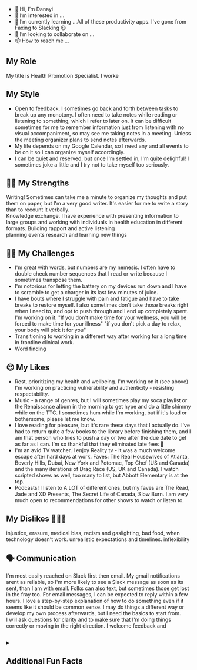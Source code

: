 

- 👋 Hi, I’m Danayi
- 👀 I’m interested in ...
- 🌱 I’m currently learning ...All of these productivity apps. I've gone from Faxing to Slacking :wink:	
- 💞️ I’m looking to collaborate on ...
- 📫 How to reach me ...

<!---
DeedotRose/DeedotRose is a ✨ special ✨ repository because its `README.md` (this file) appears on your GitHub profile.
You can click the Preview link to take a look at your changes.
--->
## My Role ##
My title is Health Promotion Specialist. I worke
## My Style ##
- Open to feedback. I sometimes go back and forth between tasks to break up any monotony.  I often need to take notes while reading or listening to something, which I refer to later on.  It can be difficult sometimes for me to remember information just from listening with no visual accompaniment, so may see me taking notes in a meeting. Unless the meeting organizer plans to send notes afterwards.  
- My life depends on my Google Calendar, so I need any and all events to be on it so I can organize myself accordingly.
- I can be quiet and reserved, but once I'm settled in, I'm quite delighful!  I sometimes joke a little and I try not to take myself too seriously.
## :muscle:&#127998; My Strengths ##
Writing! Sometimes can take me a minute to organize my thoughts and put them on paper, but I'm a very good writer.  It's easier for me to write a story than to recount it verbally.  
Knowledge exchange. I have experience with presenting information to large groups and working with individuals in health education in different formats.
Building rapport and active listening                                      
planning events
research and learning new things


## &#129318;&#127998;	My Challenges ##
- I'm great with words, but numbers are my nemesis. I often have to double check number sequences that I read or write because I sometimes transpose them.
- I'm notorious for letting the battery on my devices run down and I have to scramble to get a charger in its last few minutes of juice.
- I have bouts where I struggle with pain and fatigue and have to take breaks to restore myself. I also sometimes don't take those breaks right when I need to, and opt to push through and I end up completely spent.  I'm working on it. "If you don't make time for your wellness, you will be forced to make time for your illness" "if you don't pick a day to relax, your body will pick it for you" 
- Transitioning to working in a different way after working for a long time in frontline clinical work.
- Word finding

## :heart_eyes:	My Likes ##
- Rest, prioritizing my health and wellbeing. I'm working on it (see above) I'm working on practicing vulnerability and 
authenticity  - resisting respectability.
- Music - a range of genres, but I will sometimes play my soca playlist or the Renaissance album in the morning to get hype and do a little shimmy while on the TTC. I sometimes hum while I'm working, but if it's loud or bothersome, please let me know.
- I love reading for pleasure, but it's rare these days that I actually do.  I've had to return quite a few books to the library before finishing them, and I am that person who tries to push a day or two after the due date to get as far as I can.  I'm so thankful that they eliminated late fees :rofl:
- I'm an avid TV watcher. I enjoy Reality tv - it was a much welcome escape after hard days at work. Faves: The Real Housewives of Atlanta, Beverly Hills, Dubai, New York and Potomac, Top Chef (US and Canada) and the many iterations of Drag Race (US, UK and Canada). I watch scripted shows as well, too many to list, but Abbott Elementary is at the top. 
- Podcasts! I listen to A LOT of different ones, but my faves are The Read, Jade and XD Presents, The Secret Life of Canada, Slow Burn. I am very much open to recommendations for other shows to watch or listen to.

## My Dislikes &#x1F937;&#x1F3FE;&#x200D;&#x2640; ##
injustice, erasure, medical bias, racism and gaslighting, bad food, when technology doesn't work. unrealistic expectations and timelines. inflexibility
## :speaking_head: Communication ##

I'm most easily reached on Slack first then email. My gmail notifications arent as reliable, so I'm more likely to see a Slack message as soon as its sent, than I am with email.  Folks can also text, but sometimes those get lost in the fray too. For email messages, I can be expected to reply within a few hours. 
I love a step-by-step explanation of how to do something even if it seems like it should be common sense. I may do things a different way or develop my own process afterwards, but I need the basics to start from.  
I will ask questions for clarity and to make sure that I'm doing things correctly or moving in the right direction.
I welcome feedback and 
## ##
 <details> 
 <summary> <b><h2>Additional Fun Facts</h2></b> </summary>
  <br>
  - I like to travel, though I haven't done much since COVID-19 entered the chat. My family is everywhere but Canada, so it's often a necessity. 
  - I speak un poco Espa&ntilde;ol which I've been studying for a few years.  I recently became good at it because of the influx of Spanish speaking newcomers that I interacted with in my previous employment.  I'm hoping I can keep it up.
  <br><br>
</details>
